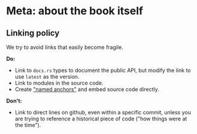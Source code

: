 # Meta: about the book itself

## Linking policy

We try to avoid links that easily become fragile. 

**Do:**

* Link to `docs.rs` types to document the public API, but modify the link to use `latest` as the version.
* Link to modules in the source code.
* Create ["named anchors"] and embed source code directly.

["named anchors"]: https://rust-lang.github.io/mdBook/format/mdbook.html?highlight=ANCHOR#including-portions-of-a-file

**Don't:**

* Link to direct lines on github, even within a specific commit, unless you are trying to reference a historical piece of code ("how things were at the time").